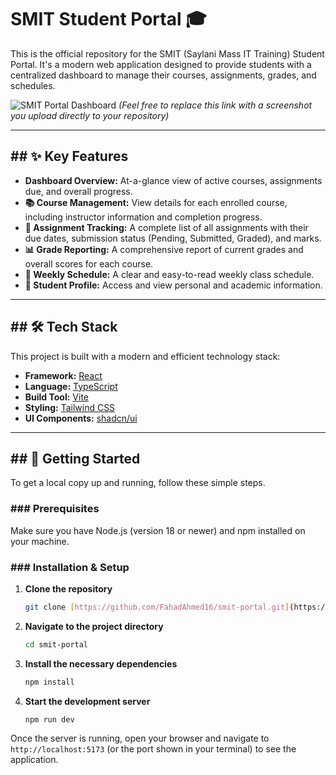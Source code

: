 # SMIT Student Portal 🎓

This is the official repository for the SMIT (Saylani Mass IT Training) Student Portal. It's a modern web application designed to provide students with a centralized dashboard to manage their courses, assignments, grades, and schedules.

![SMIT Portal Dashboard](./docs/dashboard-screenshot.png)
*(Feel free to replace this link with a screenshot you upload directly to your repository)*

---

## ## ✨ Key Features

* **Dashboard Overview:** At-a-glance view of active courses, assignments due, and overall progress.
* **📚 Course Management:** View details for each enrolled course, including instructor information and completion progress.
* **📝 Assignment Tracking:** A complete list of all assignments with their due dates, submission status (Pending, Submitted, Graded), and marks.
* **📊 Grade Reporting:** A comprehensive report of current grades and overall scores for each course.
* **📅 Weekly Schedule:** A clear and easy-to-read weekly class schedule.
* **👤 Student Profile:** Access and view personal and academic information.

---

## ## 🛠️ Tech Stack

This project is built with a modern and efficient technology stack:

* **Framework:** [React](https://react.dev/)
* **Language:** [TypeScript](https://www.typescriptlang.org/)
* **Build Tool:** [Vite](https://vitejs.dev/)
* **Styling:** [Tailwind CSS](https://tailwindcss.com/)
* **UI Components:** [shadcn/ui](https://ui.shadcn.com/)

---

## ## 🚀 Getting Started

To get a local copy up and running, follow these simple steps.

### ### Prerequisites

Make sure you have Node.js (version 18 or newer) and npm installed on your machine.

### ### Installation & Setup

1.  **Clone the repository**
    ```sh
    git clone [https://github.com/FahadAhmed16/smit-portal.git](https://github.com/FahadAhmed16/smit-portal.git)
    ```

2.  **Navigate to the project directory**
    ```sh
    cd smit-portal
    ```

3.  **Install the necessary dependencies**
    ```sh
    npm install
    ```

4.  **Start the development server**
    ```sh
    npm run dev
    ```

Once the server is running, open your browser and navigate to `http://localhost:5173` (or the port shown in your terminal) to see the application.
